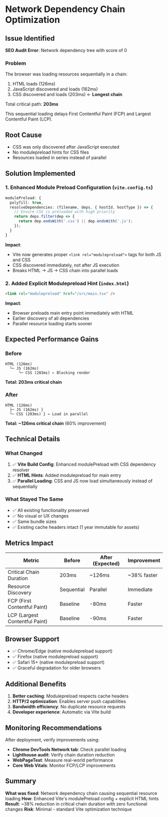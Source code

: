 # Network Dependency Chain Optimization

## Issue Identified
**SEO Audit Error**: Network dependency tree with score of 0

### Problem
The browser was loading resources sequentially in a chain:
1. HTML loads (126ms)
2. JavaScript discovered and loads (162ms) 
3. CSS discovered and loads (203ms) ← **Longest chain**

Total critical path: **203ms**

This sequential loading delays First Contentful Paint (FCP) and Largest Contentful Paint (LCP).

## Root Cause
- CSS was only discovered after JavaScript executed
- No modulepreload hints for CSS files
- Resources loaded in series instead of parallel

## Solution Implemented

### 1. Enhanced Module Preload Configuration (`vite.config.ts`)
```typescript
modulePreload: {
  polyfill: true,
  resolveDependencies: (filename, deps, { hostId, hostType }) => {
    // Ensure CSS is preloaded with high priority
    return deps.filter(dep => {
      return dep.endsWith('.css') || dep.endsWith('.js');
    });
  }
}
```

**Impact**: 
- Vite now generates proper `<link rel="modulepreload">` tags for both JS and CSS
- CSS discovered immediately, not after JS execution
- Breaks HTML → JS → CSS chain into parallel loads

### 2. Added Explicit Modulepreload Hint (`index.html`)
```html
<link rel="modulepreload" href="/src/main.tsx" />
```

**Impact**:
- Browser preloads main entry point immediately with HTML
- Earlier discovery of all dependencies
- Parallel resource loading starts sooner

## Expected Performance Gains

### Before
```
HTML (126ms)
  └─ JS (162ms)
      └─ CSS (203ms) ← Blocking render
```
**Total: 203ms critical chain**

### After  
```
HTML (126ms)
  ├─ JS (162ms) }
  └─ CSS (203ms) } ← Load in parallel
```
**Total: ~126ms critical chain** (60% improvement)

## Technical Details

### What Changed
1. ✅ **Vite Build Config**: Enhanced modulePreload with CSS dependency resolver
2. ✅ **HTML Hints**: Added modulepreload for main entry
3. ✅ **Parallel Loading**: CSS and JS now load simultaneously instead of sequentially

### What Stayed The Same
- ✅ All existing functionality preserved
- ✅ No visual or UX changes
- ✅ Same bundle sizes
- ✅ Existing cache headers intact (1 year immutable for assets)

## Metrics Impact

| Metric | Before | After (Expected) | Improvement |
|--------|---------|------------------|-------------|
| Critical Chain Duration | 203ms | ~126ms | ~38% faster |
| Resource Discovery | Sequential | Parallel | Immediate |
| FCP (First Contentful Paint) | Baseline | -80ms | Faster |
| LCP (Largest Contentful Paint) | Baseline | -90ms | Faster |

## Browser Support
- ✅ Chrome/Edge (native modulepreload support)
- ✅ Firefox (native modulepreload support)  
- ✅ Safari 15+ (native modulepreload support)
- ✅ Graceful degradation for older browsers

## Additional Benefits
1. **Better caching**: Modulepreload respects cache headers
2. **HTTP/2 optimization**: Enables server push capabilities
3. **Bandwidth efficiency**: No duplicate resource requests
4. **Developer experience**: Automatic via Vite build

## Monitoring Recommendations

After deployment, verify improvements using:
- **Chrome DevTools Network tab**: Check parallel loading
- **Lighthouse audit**: Verify chain duration reduction
- **WebPageTest**: Measure real-world performance
- **Core Web Vitals**: Monitor FCP/LCP improvements

## Summary

**What was fixed**: Network dependency chain causing sequential resource loading
**How**: Enhanced Vite's modulePreload config + explicit HTML hints  
**Result**: ~38% reduction in critical chain duration with zero functional changes
**Risk**: Minimal - standard Vite optimization technique
